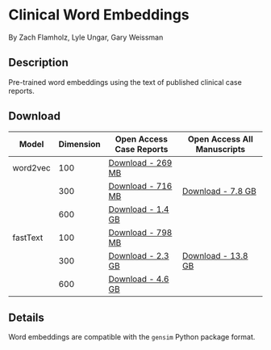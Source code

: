 # Clinical Word Embeddings

By Zach Flamholz, Lyle Ungar, Gary Weissman

## Description
Pre-trained word embeddings using the text of published clinical case reports.

## Download

| Model | Dimension | Open Access Case Reports | Open Access All Manuscripts |
| ---- | --------- | ------------------------- | -------------------------- |
| word2vec | 100 | [Download - 269 MB](https://upenn.box.com/s/6sqzqvcunar39324adgy8qncm7yam6hu) | |
|          | 300 | [Download - 716 MB](https://upenn.box.com/s/s52hsf65c51e3ro0ssx79e6l25qykt0m) | [Download - 7.8 GB](https://upenn.box.com/s/9djgjigsve09a7f9vz6ubtsovqwb40xa)
|          | 600 | [Download - 1.4 GB](https://upenn.box.com/s/3y4h8iwg1dg2y3dqdwufspsl61usc0xv)| |
| fastText | 100 | [Download - 798 MB](https://upenn.box.com/s/03tlndnc00zs9glxqmi0n3bbp5aio4gr)| |
|          | 300 | [Download - 2.3 GB ](https://upenn.box.com/s/aewen67hn672l3zloq9j8d27r88wob69)| [Download - 13.8 GB](https://upenn.box.com/s/zb1i8v6a58xuoiu09b77ofqr1s779lbj)|
|          | 600 | [Download - 4.6 GB](https://upenn.box.com/s/1m2ruy0rj0o7j38w6yzgk6hiqxqusifu)| |


## Details

Word embeddings are compatible with the `gensim` Python package format.




